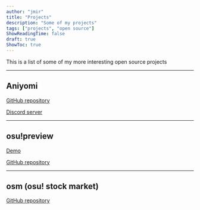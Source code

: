 ```yaml
---
author: "jmir"
title: "Projects"
description: "Some of my projects"
tags: ["projects", "open source"]
ShowReadingTime: false
draft: true
ShowToc: true
---
```


This is a list of some of my more interesting open source projects
<!--more-->
---

## Aniyomi

[GitHub repository](https://github.com/jmir1/aniyomi)

[Discord server](https://discord.gg/F32UjdJZrR)

---

## osu!preview

[Demo](https://osu-preview-eight.vercel.app/preview.html#889634)

[GitHub repository](https://github.com/jmir1/osu-preview)

---

## osm (osu! stock market)

[GitHub repository](https://github.com/jmir1/osm)
